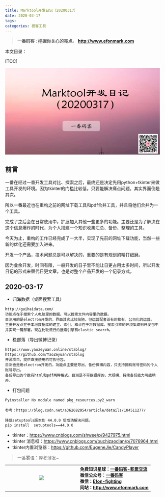 ```yaml
---
title: Marktool开发日记（20200317）
date: 2020-03-17
tags: 
categories: 极客工具
---
```


> **一番码客 : 挖掘你关心的亮点。**
> **http://www.efonmark.com**

本文目录：

[TOC]

![image-20200317225500119](2020-03-17-Marktool开发日记（20200317）/image-20200317225500119.png)

<!-- more -->

## 前言

一番在经过一番开发工具对比、探索之后，最终还是决定先用python+tkinter来做工具开发的环境。因为tkinter的门槛比较低，只要能解决痛点问题，其实界面倒是其次。

所以一番最近也在重构之前的网址下载工具和pdf合并工具，并且将他们合并为一个工具。

完成了之后会在日常使用中，扩展加入其他一些更多的功能。主要还是为了解决在这个信息爆炸的时代，为个人搭建一个知识收集汇总、备份、整理的工具。

今天为止，重构的工作已经完成了一大半，实现了先前的网址下载功能，当然一些新的优化还需要加入进来。

开发一个产品，技术问题总是可以解决的，重要的是有规划的精打细磨。

因为业余开发，时间有限，一般开发的日子里不能让日更占用太多时间，所以开发日记的形式来替代日更文章，也是对整个产品开发的一个记录方式。

## 2020-03-17

* 归海数据（桌面搜索工具）

```
http://guihaidata.com/
功能点在于搜索个人电脑里的数据，可以搜索文件内容里的数据。
目测用的是electron开发的，界面其实比较简陋，但运营配套该有的都有，公司化的运营。
主要开发点在于本地数据库的建立、索引。难点在于将数据库、搜索引擎的环境集成到开发包中并实现一键部署。现在比较流行的搜索引擎有elastic search。
```

* 稳部落（导出微博记录）

```
https://www.yaozeyuan.online/stablog/
https://github.com/YaoZeyuan/stablog
开源项目，提供直接使用的可执行包。
目测也是用electron开发的，功能点主要是导出、备份微博内容，只支持拥有账号密码的个人账号导出。
备份导出的个数有html和pdf两种格式。目测是不带数据库的，大规模、持续备份能力可能稍差。
```

* 打包问题

```
Pyinstaller No module named pkg_resources.py2_warn

参考：https://blog.csdn.net/a362682954/article/details/104511277/

降低setuptools版本到 44.0.0 后成功解决问题。
pip install  setuptools==44.0.0
```

* tkinter：https://www.cnblogs.com/shwee/p/9427975.html
* tkinter 消息框：https://www.cnblogs.com/buchizaodian/p/7076964.html
* tkinter内置浏览器：https://github.com/EugeneJie/CandyPlayer

> 一番雾语：厚积薄发~

<table>
<tr>
<td ><center><img src="http://www.efonmark.com/efonmark-blog/readme/guanzhu_1.jpg" width=50%></center></td>
<td width="50%" align=left><b>
    免费知识星球：<a href="http://www.efonmark.com/efonmark-blog/readme/zhishixingqiu1.png">一番码客-积累交流</a><br>
    微信公众号：<a href="http://www.efonmark.com/efonmark-blog/readme/guanzhu_1.jpg">一番码客</a><br>
    微信：<a href="http://www.efonmark.com/efonmark-blog/readme/weixin.jpg">Efon-fighting</a><br>
    网站：<a href="http://www.efonmark.com">http://www.efonmark.com</a><br></b></td>
</tr>
</table>